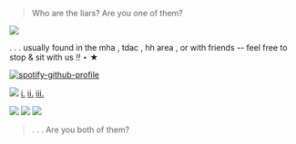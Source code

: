 > Who are the liars? Are you one of them?

![](https://i.ibb.co/k2q0T7s4/tumblr-fd3d627b90c283bd46f03b16df263507-dc73f281-2048-30.jpg)

. . . usually found in the mha , tdac , hh area , or with friends -- feel free to stop & sit with us *!!* ⋆ ★

[![spotify-github-profile](https://spotify-github-profile.kittinanx.com/api/view?uid=kjh8e6qxk29779vqmv9d2a934&cover_image=true&theme=novatorem&show_offline=false&background_color=121212&interchange=true&bar_color=894b56&bar_color_cover=false)](https://github.com/kittinan/spotify-github-profile)

![](https://komarev.com/ghpvc/?username=butterflyvirus&style=flat&color=894b56&label=PROXIES)     [i.](https://www.tumblr.com/blog/br4ineaterz) [ii.](https://butterfly-virus.straw.page) [iii.](https://rentry.co/butterflyvirus)

![](https://64.media.tumblr.com/21ee7a89ca098b36b9addb48f19cc1f8/1c07ae39109f8794-63/s250x400/924f6e57232326dab9af134cec4176e0fe254e22.pnj) ![](https://64.media.tumblr.com/9323450f987dccd6f98f9b4f5b0a5601/1c07ae39109f8794-d9/s250x400/e5b29413bb936f15d4e970db5e6c669242add595.pnj) ![](https://64.media.tumblr.com/671a285d90303bc969b58ff29c7ae60a/1c07ae39109f8794-16/s250x400/aabb0f892a3acf5026a572a2c5529469ad717984.pnj)

> . . . Are you both of them?
